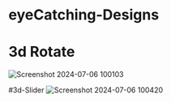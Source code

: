 # eyeCatching-Designs

# 3d Rotate
![Screenshot 2024-07-06 100103](https://github.com/parth-choudhary613/eyeCatching-Designs/assets/149800353/fc480f77-de58-4d1b-8acb-d0f3c730d512)

#3d-Slider
![Screenshot 2024-07-06 100420](https://github.com/parth-choudhary613/eyeCatching-Designs/assets/149800353/005eaa27-455d-4656-bbc9-1777c8c9f8fc)
